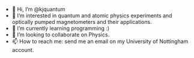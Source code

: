 - 👋 Hi, I’m @kjquantum
- 👀 I’m interested in quantum and atomic physics experiments and optically pumped magnetometers and their applications.
- 🌱 I’m currently learning programming :)
- 💞️ I’m looking to collaborate on Physics.
- 📫 How to reach me: send me an email on my University of Nottingham account.

<!---
kjquantum/kjquantum is a ✨ special ✨ repository because its `README.md` (this file) appears on your GitHub profile.
You can click the Preview link to take a look at your changes.
--->
